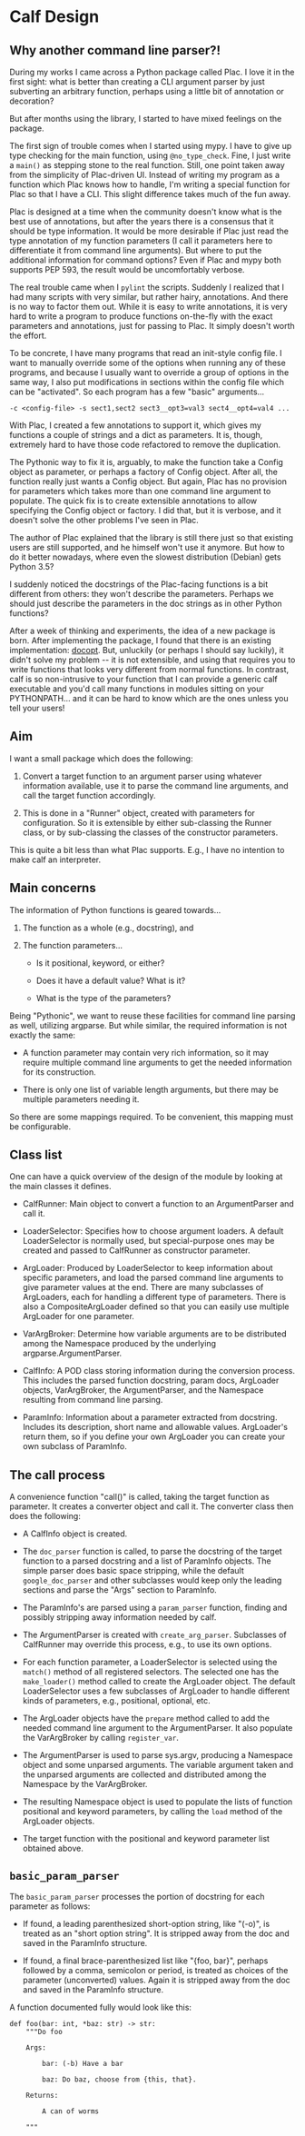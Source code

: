 # Calf Design

## Why another command line parser?!

During my works I came across a Python package called Plac.  I love it
in the first sight: what is better than creating a CLI argument parser
by just subverting an arbitrary function, perhaps using a little bit
of annotation or decoration?

But after months using the library, I started to have mixed feelings
on the package.

The first sign of trouble comes when I started using mypy.  I have to
give up type checking for the main function, using `@no_type_check`.
Fine, I just write a `main()` as stepping stone to the real function.
Still, one point taken away from the simplicity of Plac-driven UI.
Instead of writing my program as a function which Plac knows how to
handle, I'm writing a special function for Plac so that I have a CLI.
This slight difference takes much of the fun away.

Plac is designed at a time when the community doesn't know what is the
best use of annotations, but after the years there is a consensus that
it should be type information.  It would be more desirable if Plac
just read the type annotation of my function parameters (I call it
parameters here to differentiate it from command line arguments).  But
where to put the additional information for command options?  Even if
Plac and mypy both supports PEP 593, the result would be uncomfortably
verbose.

The real trouble came when I `pylint` the scripts.  Suddenly I
realized that I had many scripts with very similar, but rather hairy,
annotations.  And there is no way to factor them out.  While it is
easy to write annotations, it is very hard to write a program to
produce functions on-the-fly with the exact parameters and
annotations, just for passing to Plac.  It simply doesn't worth the
effort.

To be concrete, I have many programs that read an init-style config
file.  I want to manually override some of the options when running
any of these programs, and because I usually want to override a group
of options in the same way, I also put modifications in sections
within the config file which can be "activated".  So each program has
a few "basic" arguments...

    -c <config-file> -s sect1,sect2 sect3__opt3=val3 sect4__opt4=val4 ...

With Plac, I created a few annotations to support it, which gives my
functions a couple of strings and a dict as parameters.  It is,
though, extremely hard to have those code refactored to remove the
duplication.

The Pythonic way to fix it is, arguably, to make the function take a
Config object as parameter, or perhaps a factory of Config object.
After all, the function really just wants a Config object.  But again,
Plac has no provision for parameters which takes more than one command
line argument to populate.  The quick fix is to create extensible
annotations to allow specifying the Config object or factory.  I did
that, but it is verbose, and it doesn't solve the other problems I've
seen in Plac.

The author of Plac explained that the library is still there just so
that existing users are still supported, and he himself won't use it
anymore.  But how to do it better nowadays, where even the slowest
distribution (Debian) gets Python 3.5?

I suddenly noticed the docstrings of the Plac-facing functions is a
bit different from others: they won't describe the parameters.
Perhaps we should just describe the parameters in the doc strings as
in other Python functions?

After a week of thinking and experiments, the idea of a new package is
born.  After implementing the package, I found that there is an
existing implementation: [docopt](https://github.com/docopt/docopt).
But, unluckily (or perhaps I should say luckily), it didn't solve my
problem -- it is not extensible, and using that requires you to write
functions that looks very different from normal functions.  In
contrast, calf is so non-intrusive to your function that I can provide
a generic calf executable and you'd call many functions in modules
sitting on your PYTHONPATH... and it can be hard to know which are the
ones unless you tell your users!

## Aim

I want a small package which does the following:

 1. Convert a target function to an argument parser using whatever
    information available, use it to parse the command line arguments,
    and call the target function accordingly.

 2. This is done in a "Runner" object, created with parameters for
    configuration.  So it is extensible by either sub-classing the
    Runner class, or by sub-classing the classes of the constructor
    parameters.

This is quite a bit less than what Plac supports.  E.g., I have no
intention to make calf an interpreter.

## Main concerns

The information of Python functions is geared towards...

 1. The function as a whole (e.g., docstring), and

 2. The function parameters...

      * Is it positional, keyword, or either?

      * Does it have a default value?  What is it?
      
      * What is the type of the parameters?

Being "Pythonic", we want to reuse these facilities for command line
parsing as well, utilizing argparse.  But while similar, the required
information is not exactly the same:

  * A function parameter may contain very rich information, so it may
    require multiple command line arguments to get the needed
    information for its construction.

  * There is only one list of variable length arguments, but there may
    be multiple parameters needing it.

So there are some mappings required.  To be convenient, this mapping
must be configurable.

## Class list

One can have a quick overview of the design of the module by looking
at the main classes it defines.

  * CalfRunner: Main object to convert a function to an ArgumentParser
    and call it.
    
  * LoaderSelector: Specifies how to choose argument loaders.  A
    default LoaderSelector is normally used, but special-purpose ones
    may be created and passed to CalfRunner as constructor parameter.

  * ArgLoader: Produced by LoaderSelector to keep information about
    specific parameters, and load the parsed command line arguments to
    give parameter values at the end.  There are many subclasses of
    ArgLoaders, each for handling a different type of parameters.
    There is also a CompositeArgLoader defined so that you can easily
    use multiple ArgLoader for one parameter.

  * VarArgBroker: Determine how variable arguments are to be
    distributed among the Namespace produced by the underlying
    argparse.ArgumentParser.

  * CalfInfo: A POD class storing information during the conversion
    process.  This includes the parsed function docstring, param
    docs, ArgLoader objects, VarArgBroker, the ArgumentParser, and the
    Namespace resulting from command line parsing.

  * ParamInfo: Information about a parameter extracted from docstring.
    Includes its description, short name and allowable values.
    ArgLoader's return them, so if you define your own ArgLoader you
    can create your own subclass of ParamInfo.

## The call process

A convenience function "call()" is called, taking the target function
as parameter.  It creates a converter object and call it.  The
converter class then does the following:

  * A CalfInfo object is created.

  * The `doc_parser` function is called, to parse the docstring of the
    target function to a parsed docstring and a list of ParamInfo
    objects.  The simple parser does basic space stripping, while the
    default `google_doc_parser` and other subclasses would keep only
    the leading sections and parse the "Args" section to ParamInfo.
    
  * The ParamInfo's are parsed using a `param_parser` function,
    finding and possibly stripping away information needed by calf.

  * The ArgumentParser is created with `create_arg_parser`.
    Subclasses of CalfRunner may override this process, e.g., to use
    its own options.

  * For each function parameter, a LoaderSelector is selected using
    the `match()` method of all registered selectors.  The selected
    one has the `make_loader()` method called to create the ArgLoader
    object.  The default LoaderSelector uses a few subclasses of
    ArgLoader to handle different kinds of parameters, e.g.,
    positional, optional, etc.

  * The ArgLoader objects have the `prepare` method called to add the
    needed command line argument to the ArgumentParser.  It also
    populate the VarArgBroker by calling `register_var`.

  * The ArgumentParser is used to parse sys.argv, producing a
    Namespace object and some unparsed arguments.  The variable
    argument taken and the unparsed arguments are collected and
    distributed among the Namespace by the VarArgBroker.

  * The resulting Namespace object is used to populate the lists of
    function positional and keyword parameters, by calling the
    `load` method of the ArgLoader objects.

  * The target function with the positional and keyword parameter list
    obtained above.

## `basic_param_parser`

The `basic_param_parser` processes the portion of docstring for each
parameter as follows:

  * If found, a leading parenthesized short-option string, like
    "(-o)", is treated as an "short option string".  It is stripped
    away from the doc and saved in the ParamInfo structure.

  * If found, a final brace-parenthesized list like "{foo, bar}",
    perhaps followed by a comma, semicolon or period, is treated as
    choices of the parameter (unconverted) values.  Again it is
    stripped away from the doc and saved in the ParamInfo structure.

A function documented fully would look like this:

    def foo(bar: int, *baz: str) -> str:
        """Do foo

        Args:

            bar: (-b) Have a bar

            baz: Do baz, choose from {this, that}.

        Returns:

            A can of worms

        """
